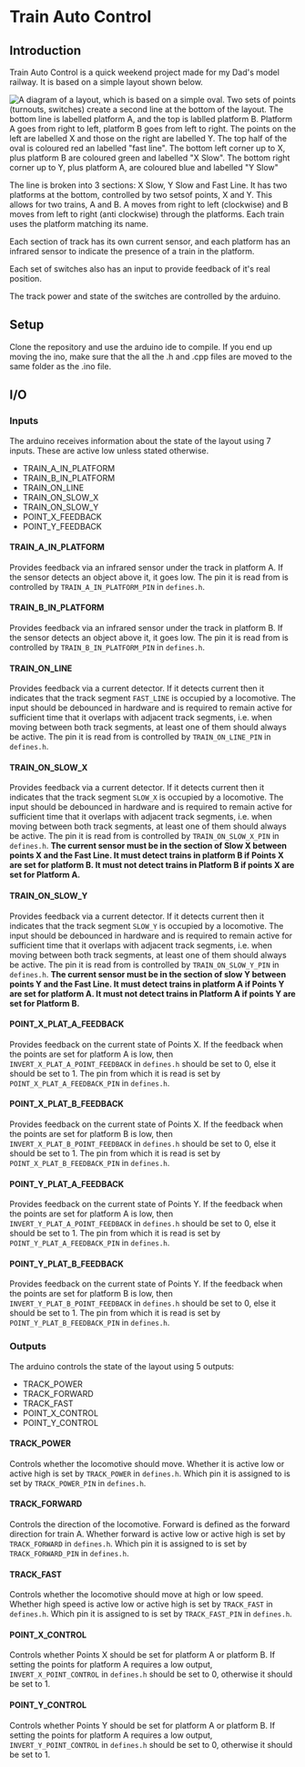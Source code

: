 # Train Auto Control
## Introduction
Train Auto Control is a quick weekend project made for my Dad's model railway. It is based on a simple layout shown below.

![A diagram of a layout, which is based on a simple oval. Two sets of points (turnouts, switches) create a second line at the bottom of the layout. The bottom line is labelled platform A, and the top is lablled platform B. Platform A goes from right to left, platform B goes from left to right. The points on the left are labelled X and those on the right are labelled Y. The top half of the oval is coloured red an labelled "fast line". The bottom left corner up to X, plus platform B are coloured green and labelled "X Slow". The bottom right corner up to Y, plus platform A, are coloured blue and labelled "Y Slow"](line_model_diagram.png)

The line is broken into 3 sections: X Slow, Y Slow and Fast Line. It has two platforms at the bottom, controlled by two setsof points, X and Y. This allows for two trains, A and B. A moves from right to left (clockwise) and B moves from left to right (anti clockwise) through the platforms. Each train uses the platform matching its name.

Each section of track has its own current sensor, and each platform has an infrared sensor to indicate the presence of a train in the platform. 

Each set of switches also has an input to provide feedback of it's real position. 

The track power and state of the switches are controlled by the arduino.

## Setup
Clone the repository and use the arduino ide to compile. If you end up moving the ino, make sure that the all the .h and .cpp files are moved to the same folder as the .ino file.

## I/O
### Inputs
The arduino receives information about the state of the layout using 7 inputs. These are active low unless stated otherwise.
* TRAIN_A_IN_PLATFORM
* TRAIN_B_IN_PLATFORM
* TRAIN_ON_LINE
* TRAIN_ON_SLOW_X
* TRAIN_ON_SLOW_Y
* POINT_X_FEEDBACK
* POINT_Y_FEEDBACK

#### TRAIN_A_IN_PLATFORM
Provides feedback via an infrared sensor under the track in platform A. If the sensor detects an object above it, it goes low. The pin it is read from is controlled by `TRAIN_A_IN_PLATFORM_PIN` in `defines.h`.

#### TRAIN_B_IN_PLATFORM
Provides feedback via an infrared sensor under the track in platform B. If the sensor detects an object above it, it goes low. The pin it is read from is controlled by `TRAIN_B_IN_PLATFORM_PIN` in `defines.h`.

#### TRAIN_ON_LINE
Provides feedback via a current detector. If it detects current then it indicates that the track segment `FAST_LINE` is occupied by a locomotive. The input should be debounced in hardware and is required to remain active for sufficient time that it overlaps with adjacent track segments, i.e. when moving between both track segments, at least one of them should always be active. The pin it is read from is controlled by `TRAIN_ON_LINE_PIN` in `defines.h`.

#### TRAIN_ON_SLOW_X
Provides feedback via a current detector. If it detects current then it indicates that the track segment `SLOW_X` is occupied by a locomotive. The input should be debounced in hardware and is required to remain active for sufficient time that it overlaps with adjacent track segments, i.e. when moving between both track segments, at least one of them should always be active. The pin it is read from is controlled by `TRAIN_ON_SLOW_X_PIN` in `defines.h`. **The current sensor must be in the section of Slow X between points X and the Fast Line. It must detect trains in platform B if Points X are set for platform B. It must not detect trains in Platform B if points X are set for Platform A.**

#### TRAIN_ON_SLOW_Y
Provides feedback via a current detector. If it detects current then it indicates that the track segment `SLOW_Y` is occupied by a locomotive. The input should be debounced in hardware and is required to remain active for sufficient time that it overlaps with adjacent track segments, i.e. when moving between both track segments, at least one of them should always be active. The pin it is read from is controlled by `TRAIN_ON_SLOW_Y_PIN` in `defines.h`. **The current sensor must be in the section of slow Y between points Y and the Fast Line. It must detect trains in platform A if Points Y are set for platform A. It must not detect trains in Platform A if points Y are set for Platform B.**

#### POINT_X_PLAT_A_FEEDBACK
Provides feedback on the current state of Points X. If the feedback when the points are set for platform A is low, then `INVERT_X_PLAT_A_POINT_FEEDBACK` in `defines.h` should be set to 0, else it should be set to 1. The pin from which it is read is set by `POINT_X_PLAT_A_FEEDBACK_PIN` in `defines.h`.

#### POINT_X_PLAT_B_FEEDBACK
Provides feedback on the current state of Points X. If the feedback when the points are set for platform B is low, then `INVERT_X_PLAT_B_POINT_FEEDBACK` in `defines.h` should be set to 0, else it should be set to 1. The pin from which it is read is set by `POINT_X_PLAT_B_FEEDBACK_PIN` in `defines.h`.

#### POINT_Y_PLAT_A_FEEDBACK
Provides feedback on the current state of Points Y. If the feedback when the points are set for platform A is low, then `INVERT_Y_PLAT_A_POINT_FEEDBACK` in `defines.h` should be set to 0, else it should be set to 1. The pin from which it is read is set by `POINT_Y_PLAT_A_FEEDBACK_PIN` in `defines.h`.

#### POINT_Y_PLAT_B_FEEDBACK
Provides feedback on the current state of Points Y. If the feedback when the points are set for platform B is low, then `INVERT_Y_PLAT_B_POINT_FEEDBACK` in `defines.h` should be set to 0, else it should be set to 1. The pin from which it is read is set by `POINT_Y_PLAT_B_FEEDBACK_PIN` in `defines.h`.

### Outputs

The arduino controls the state of the layout using 5 outputs: 
* TRACK_POWER
* TRACK_FORWARD
* TRACK_FAST
* POINT_X_CONTROL
* POINT_Y_CONTROL

#### TRACK_POWER 
Controls whether the locomotive should move. Whether it is active low or active high is set by `TRACK_POWER` in `defines.h`. Which pin it is assigned to is set by `TRACK_POWER_PIN` in `defines.h`.

#### TRACK_FORWARD
Controls the direction of the locomotive. Forward is defined as the forward direction for train A. Whether forward is active low or active high is set by `TRACK_FORWARD` in `defines.h`. Which pin it is assigned to is set by `TRACK_FORWARD_PIN` in `defines.h`.

#### TRACK_FAST
Controls whether the locomotive should move at high or low speed. Whether high speed is active low or active high is set by `TRACK_FAST` in `defines.h`. Which pin it is assigned to is set by `TRACK_FAST_PIN` in `defines.h`.

#### POINT_X_CONTROL
Controls whether Points X should be set for platform A or platform B. If setting the points for platform A requires a low output, `INVERT_X_POINT_CONTROL` in `defines.h` should be set to 0, otherwise it should be set to 1.

#### POINT_Y_CONTROL
Controls whether Points Y should be set for platform A or platform B. If setting the points for platform A requires a low output, `INVERT_Y_POINT_CONTROL` in `defines.h` should be set to 0, otherwise it should be set to 1.